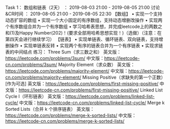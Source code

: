 Task 1： 数组和链表（2天） ： 2019-08-03 21:00 - 2019-08-05 21:00
 讨论&CR时间 ： 2019-08-05 21:00 - 2019-08-05 22:30
【数组】
•	实现一个支持动态扩容的数组
•	实现一个大小固定的有序数组，支持动态增删改操作
•	实现两个有序数组合并为一个有序数组
•	学习哈希表思想，并完成leetcode上的两数之和(1)及Happy Number(202)！(要求全部用哈希思想实现！)（选做）（注意：在第四天会进行继续学习）
【链表】
•	实现单链表、循环链表、双向链表，支持增删操作
•	实现单链表反转
•	实现两个有序的链表合并为一个有序链表
•	实现求链表的中间结点
练习：
Three Sum（求三数之和）
 英文版：https://leetcode.com/problems/3sum/
 中文版：https://leetcode-cn.com/problems/3sum/
Majority Element（求众数）
 英文版：https://leetcode.com/problems/majority-element/
 中文版：https://leetcode-cn.com/problems/majority-element/
Missing Positive（求缺失的第一个正数）[作为可选]
 英文版：https://leetcode.com/problems/first-missing-positive/
 中文版：https://leetcode-cn.com/problems/first-missing-positive/
Linked List Cycle I（环形链表）
 英文版：https://leetcode.com/problems/linked-list-cycle/
 中文版：https://leetcode-cn.com/problems/linked-list-cycle/
Merge k Sorted Lists（合并 k 个排序链表）
 英文版：https://leetcode.com/problems/merge-k-sorted-lists/
 中文版：https://leetcode-cn.com/problems/merge-k-sorted-lists/


